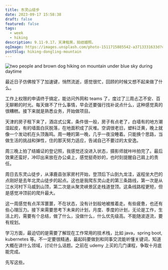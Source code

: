 ```yaml
---
title: 东灵山徒步
date: 2023-09-17 15:58:38
draft: false
featured: false
tags:
  - week
  - hiking
description: 9.11-9.17，天津租房，拍结婚照。
ogImage: https://images.unsplash.com/photo-1511715885542-a3713331633d?crop=entropy&cs=tinysrgb&fit=max&fm=jpg&ixid=M3wzNjAwOTd8MHwxfHNlYXJjaHwxM3x8aGlraW5nfGVufDB8MHx8fDE2OTUwMzczMDh8MA&ixlib=rb-4.0.3&q=80&w=1080
postSlug: hiking-dongling-mountain
---
```


![two people and brown dog hiking on mountain under blue sky during daytime](https://images.unsplash.com/photo-1511715885542-a3713331633d?crop=entropy&cs=tinysrgb&fit=max&fm=jpg&ixid=M3wzNjAwOTd8MHwxfHNlYXJjaHwxM3x8aGlraW5nfGVufDB8MHx8fDE2OTUwMzczMDh8MA&ixlib=rb-4.0.3&q=80&w=1080)

最近日子仿佛按下了加速键，悄然流逝，感觉很忙，回顾的时候又想不起来做了什么。

工作上权限的申请终于搞定，能访问外网和 teams 了，度过了三周忐忑不安、百无聊赖的时光。每天做不了什么事情，早会还要强行找补说点什么，这种感觉真的很糟糕。接下来就是熟悉业务，开始做项目。

天津的房子租下来了，酒店式公寓，条件很一般，房子有点老了，白墙有的地方潮湿起皮，有的墙面白灰脱落，在地面积成了灰堆。空调很老旧，塑料泛黄，晚上就像一个发动机在头顶轰鸣。周一睡的第一晚，几乎一夜没睡着。只能换个思路，当做生活的挑战和弹性，住的那天努力适应，告诫自己不要过的太安逸。

周三晚上拍了结婚证的登记照，我感觉还没进入状态，摄影师就咔咔拍完了。最后效果还蛮好，冲印出来放在办公桌上，感觉挺奇妙的，也时刻提醒自己肩上的责任。

周日去东灵山徒步，从涿鹿县张家房村开始，登顶后下山到九龙洼，返程坐大巴的点刚好是去年北灵山徒步的起点。这也是我爬东灵山走的第三条路线，第一次是从江水河村下马威到山顶，第二次是从聚灵峡景区走栈道登顶。这条线路程更短，但是感觉冲顶前的爬升最大。

这一周感觉有点浑浑噩噩，不在状态，没有计划般地被推着走。有些疲惫，也还有些心理压力。接下来需要思考下未来的计划，月度、季度的计划，无论是工作，生活上的，需要有个总结，做了什么，没做什么，什么优先级高。不能随波逐流，要有规划。

学习方面，最迫切的是需要了解现在工作常用的技术栈，比如 java，spring boot, kubernetes 等。不一定要很精通，最起码要做到和同事交流能听懂关键词，知道大概在讲什么领域，讨论什么话题。之前在 udemy 上买的几门课程，争取十月底能完成。

先写这些。
